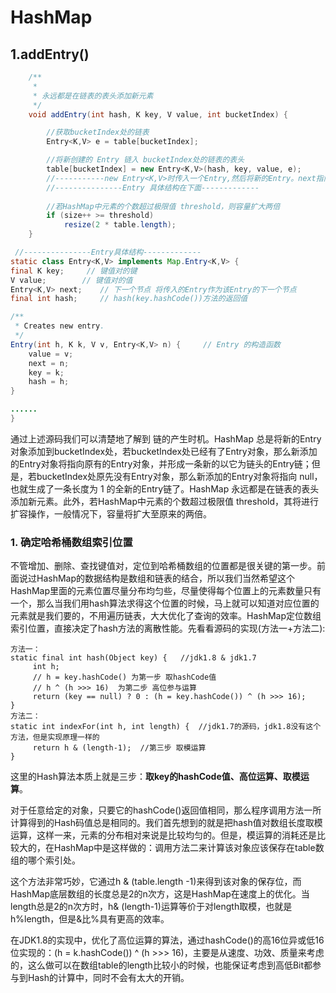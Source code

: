 # HashMap

## 1.addEntry()

```java
    /**
     * 
     * 永远都是在链表的表头添加新元素
     */
    void addEntry(int hash, K key, V value, int bucketIndex) {

        //获取bucketIndex处的链表
        Entry<K,V> e = table[bucketIndex];

        //将新创建的 Entry 链入 bucketIndex处的链表的表头  
        table[bucketIndex] = new Entry<K,V>(hash, key, value, e);
		//-----------new Entry<K,V>时传入一个Entry,然后将新的Entry。next指向该传入的Entry------
        //---------------Entry 具体结构在下面-------------
        
        //若HashMap中元素的个数超过极限值 threshold，则容量扩大两倍
        if (size++ >= threshold)
            resize(2 * table.length);
    }
```

```java
 //---------------Entry具体结构-------------
static class Entry<K,V> implements Map.Entry<K,V> {
final K key;     // 键值对的键
V value;        // 键值对的值
Entry<K,V> next;    // 下一个节点 将传入的Entry作为该Entry的下一个节点
final int hash;     // hash(key.hashCode())方法的返回值

/**
 * Creates new entry.
 */
Entry(int h, K k, V v, Entry<K,V> n) {     // Entry 的构造函数
    value = v;
    next = n;
    key = k;
    hash = h;
}

......
}
```

通过上述源码我们可以清楚地了解到 链的产生时机。HashMap 总是将新的Entry对象添加到bucketIndex处，若bucketIndex处已经有了Entry对象，那么新添加的Entry对象将指向原有的Entry对象，并形成一条新的以它为链头的Entry链；但是，若bucketIndex处原先没有Entry对象，那么新添加的Entry对象将指向 null，也就生成了一条长度为 1 的全新的Entry链了。HashMap 永远都是在链表的表头添加新元素。此外，若HashMap中元素的个数超过极限值 threshold，其将进行扩容操作，一般情况下，容量将扩大至原来的两倍。



### 1. 确定哈希桶数组索引位置

不管增加、删除、查找键值对，定位到哈希桶数组的位置都是很关键的第一步。前面说过HashMap的数据结构是数组和链表的结合，所以我们当然希望这个HashMap里面的元素位置尽量分布均匀些，尽量使得每个位置上的元素数量只有一个，那么当我们用hash算法求得这个位置的时候，马上就可以知道对应位置的元素就是我们要的，不用遍历链表，大大优化了查询的效率。HashMap定位数组索引位置，直接决定了hash方法的离散性能。先看看源码的实现(方法一+方法二):

```text
方法一：
static final int hash(Object key) {   //jdk1.8 & jdk1.7
     int h;
     // h = key.hashCode() 为第一步 取hashCode值
     // h ^ (h >>> 16)  为第二步 高位参与运算
     return (key == null) ? 0 : (h = key.hashCode()) ^ (h >>> 16);
}
方法二：
static int indexFor(int h, int length) {  //jdk1.7的源码，jdk1.8没有这个方法，但是实现原理一样的
     return h & (length-1);  //第三步 取模运算
}
```

这里的Hash算法本质上就是三步：**取key的hashCode值、高位运算、取模运算**。

对于任意给定的对象，只要它的hashCode()返回值相同，那么程序调用方法一所计算得到的Hash码值总是相同的。我们首先想到的就是把hash值对数组长度取模运算，这样一来，元素的分布相对来说是比较均匀的。但是，模运算的消耗还是比较大的，在HashMap中是这样做的：调用方法二来计算该对象应该保存在table数组的哪个索引处。

这个方法非常巧妙，它通过h & (table.length -1)来得到该对象的保存位，而HashMap底层数组的长度总是2的n次方，这是HashMap在速度上的优化。当length总是2的n次方时，h& (length-1)运算等价于对length取模，也就是h%length，但是&比%具有更高的效率。

在JDK1.8的实现中，优化了高位运算的算法，通过hashCode()的高16位异或低16位实现的：(h = k.hashCode()) ^ (h >>> 16)，主要是从速度、功效、质量来考虑的，这么做可以在数组table的length比较小的时候，也能保证考虑到高低Bit都参与到Hash的计算中，同时不会有太大的开销。